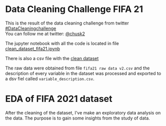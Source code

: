 # Data Cleaning Challenge FIFA 21

This is the result of the data cleaning challenge from twitter 
[#DataCleaningchallenge](https://twitter.com/hashtag/DataCleaningchallenge?src=hashtag_click)  
You can follow me at twitter: [@chusk2](https://twitter.com/chusk2)

The jupyter notebook with all the code is located in file 
[clean_dataset_fifa21.ipynb](https://github.com/chusk2/data_cleaning_challenge_fifa21/blob/ffd2ce9ca9d7da8edf3d2a60c234480a67b96f4f/clean_dataset_fifa21.ipynb)

There is also a csv file with the 
[clean dataset](https://github.com/chusk2/data_cleaning_challenge_fifa21/blob/ffd2ce9ca9d7da8edf3d2a60c234480a67b96f4f/clean_dataset_fifa21.csv)

The raw data were obtained from file `fifa21 raw data v2.csv` and the description of every variable in the dataset was processed and exported to a dsv fiel called `variable_description.csv`. 

# EDA of FIFA 2021 dataset
After the cleaning of the dataset, I've make an exploratory data analysis on the data. The purpose is to gain some insights from the study of data.
